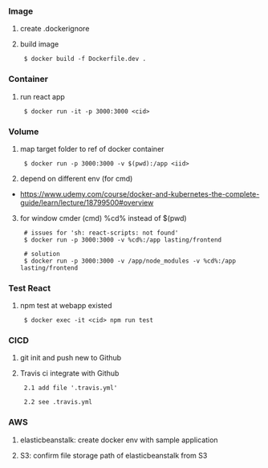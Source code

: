 ### Image 

1. create .dockerignore

2. build image

        $ docker build -f Dockerfile.dev .

### Container

1. run react app 

        $ docker run -it -p 3000:3000 <cid>

### Volume

1. map target folder to ref of docker container

        $ docker run -p 3000:3000 -v $(pwd):/app <iid>

2. depend on different env (for cmd)

- https://www.udemy.com/course/docker-and-kubernetes-the-complete-guide/learn/lecture/18799500#overview

3. for window cmder (cmd) %cd% instead of $(pwd)

        # issues for 'sh: react-scripts: not found'
        $ docker run -p 3000:3000 -v %cd%:/app lasting/frontend

        # solution
        $ docker run -p 3000:3000 -v /app/node_modules -v %cd%:/app lasting/frontend

### Test React

1. npm test at webapp existed

        $ docker exec -it <cid> npm run test

### CICD

1. git init and push new to Github

2. Travis ci integrate with Github

        2.1 add file '.travis.yml'

        2.2 see .travis.yml

### AWS

1. elasticbeanstalk: create docker env with sample application

2. S3: confirm file storage path of elasticbeanstalk from S3
